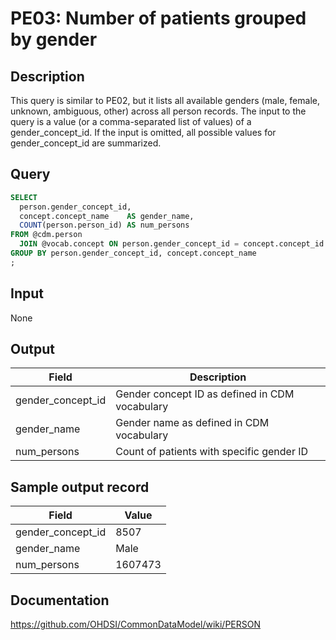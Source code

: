 <!---
Group:person
Name:PE03 Number of patients grouped by gender
Author:Patrick Ryan
CDM Version: 5.0
-->

# PE03: Number of patients grouped by gender

## Description
This query is similar to PE02, but it lists all available genders (male, female, unknown, ambiguous, other) across all person records. The input to the query is a value (or a comma-separated list of values) of a gender_concept_id. If the input is omitted, all possible values for gender_concept_id are summarized.

## Query
```sql
SELECT
  person.gender_concept_id,
  concept.concept_name    AS gender_name,
  COUNT(person.person_id) AS num_persons
FROM @cdm.person
  JOIN @vocab.concept ON person.gender_concept_id = concept.concept_id
GROUP BY person.gender_concept_id, concept.concept_name
;
```

## Input

None

## Output

|  Field |  Description |
| --- | --- |
| gender_concept_id |  Gender concept ID as defined in CDM vocabulary |
| gender_name | Gender name as defined in CDM vocabulary |
| num_persons | Count of patients with specific gender ID |

## Sample output record

|  Field |  Value |
| --- | --- |
| gender_concept_id | 8507 |
| gender_name | Male |
| num_persons | 1607473 |

## Documentation
https://github.com/OHDSI/CommonDataModel/wiki/PERSON
